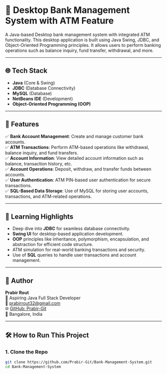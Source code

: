 # 🏦 Desktop Bank Management System with ATM Feature

A Java-based Desktop bank management system with integrated ATM functionality. This desktop application is built using Java Swing, JDBC, and Object-Oriented Programming principles. It allows users to perform banking operations such as balance inquiry, fund transfer, withdrawal, and more. 

---

## 🌐 Tech Stack

- **Java** (Core & Swing)
- **JDBC** (Database Connectivity)
- **MySQL** (Database)
- **NetBeans IDE** (Development)
- **Object-Oriented Programming (OOP)**

---

## 🧩 Features

✅ **Bank Account Management**: Create and manage customer bank accounts.  
✅ **ATM Transactions**: Perform ATM-based operations like withdrawal, balance inquiry, and fund transfers.  
✅ **Account Information**: View detailed account information such as balance, transaction history, etc.  
✅ **Account Operations**: Deposit, withdraw, and transfer funds between accounts.  
✅ **User Authentication**: ATM PIN-based user authentication for secure transactions.  
✅ **SQL-Based Data Storage**: Use of MySQL for storing user accounts, transactions, and ATM-related operations.

---

## 🧠 Learning Highlights

- Deep dive into **JDBC** for seamless database connectivity.  
- **Swing UI** for desktop-based application development.  
- **OOP** principles like inheritance, polymorphism, encapsulation, and abstraction for efficient code structure.  
- ATM simulation for real-world banking transactions and security.  
- Use of **SQL** queries to handle user transactions and account management.

---


## 👤 Author

**Prabir Rout**  
💼 Aspiring Java Full Stack Developer  
📧 [prabirrout32@gmail.com](mailto:prabirrout32@gmail.com)  
🌐 [GitHub: Prabir-Git](https://github.com/Prabir-Git)  
📍 Bangalore, India

---

## 🛠 How to Run This Project

### 1. Clone the Repo

```bash
git clone https://github.com/Prabir-Git/Bank-Management-System.git
cd Bank-Management-System
